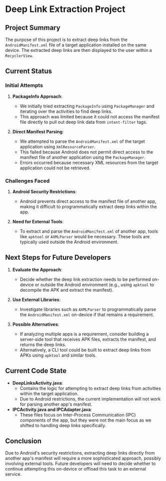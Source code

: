 # Deep Link Extraction Project

## Project Summary
The purpose of this project is to extract deep links from the `AndroidManifest.xml` file of a target application installed on the same device. The extracted deep links are then displayed to the user within a `RecyclerView`.

## Current Status
### Initial Attempts
1. **PackageInfo Approach**: 
   - We initially tried extracting `PackageInfo` using `PackageManager` and iterating over the activities to find deep links.
   - This approach was limited because it could not access the manifest file directly to pull out deep link data from `intent-filter` tags.

2. **Direct Manifest Parsing**:
   - We attempted to parse the `AndroidManifest.xml` of the target application using `XmlResourceParser`. 
   - This failed because Android does not permit direct access to the manifest file of another application using the `PackageManager`.
   - Errors occurred because necessary XML resources from the target application could not be retrieved.

### Challenges Faced
1. **Android Security Restrictions**:
   - Android prevents direct access to the manifest file of another app, making it difficult to programmatically extract deep links within the app.
   
2. **Need for External Tools**:
   - To extract and parse the `AndroidManifest.xml` of another app, tools like `apktool` or `AXMLParser` would be necessary. These tools are typically used outside the Android environment.

## Next Steps for Future Developers
1. **Evaluate the Approach**:
   - Decide whether the deep link extraction needs to be performed on-device or outside the Android environment (e.g., using `apktool` to decompile the APK and extract the manifest).
   
2. **Use External Libraries**:
   - Investigate libraries such as `AXMLParser` to programmatically parse the `AndroidManifest.xml` on-device if that remains a requirement.

3. **Possible Alternatives**:
   - If analyzing multiple apps is a requirement, consider building a server-side tool that receives APK files, extracts the manifest, and returns the deep links.
   - Alternatively, a CLI tool could be built to extract deep links from APKs using `apktool` and similar tools.

## Current Code State
- **DeepLinksActivity.java**: 
   - Contains the logic for attempting to extract deep links from activities within the target application.
   - Due to Android restrictions, the current implementation will not work for parsing another app's manifest.
- **IPCActivity.java and IPCAdapter.java**: 
   - These files focus on Inter-Process Communication (IPC) components of the app, but they were not the main focus as we shifted to handling deep links specifically.

## Conclusion
Due to Android's security restrictions, extracting deep links directly from another app's manifest will require a more sophisticated approach, possibly involving external tools. Future developers will need to decide whether to continue attempting this on-device or offload this task to an external service.
